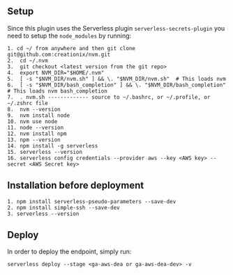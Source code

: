 ## Setup

Since this plugin uses the Serverless plugin `serverless-secrets-plugin` you need to setup the `node_modules` by running:

    1. cd ~/ from anywhere and then git clone git@github.com:creationix/nvm.git
    2.	cd ~/.nvm
    3.	git checkout <latest version from the git repo>
    4.	export NVM_DIR="$HOME/.nvm"
    5.	[ -s "$NVM_DIR/nvm.sh" ] && \. "$NVM_DIR/nvm.sh"  # This loads nvm
    6.	[ -s "$NVM_DIR/bash_completion" ] && \. "$NVM_DIR/bash_completion"  # This loads nvm bash_completion
    7.	. nvm.sh ------------- source to ~/.bashrc, or ~/.profile, or ~/.zshrc file
    8.	nvm --version
    9.	nvm install node
    10.	nvm use node
    11.	node --version
    12. nvm install npm
    13. npm --version
    14.	npm install -g serverless
    15.	serverless --version
    16. serverless config credentials --provider aws --key <AWS key> --secret <AWS Secret key>

## Installation before deployment

    1. npm install serverless-pseudo-parameters --save-dev
    2. npm install simple-ssh --save-dev
    3. serverless --version

## Deploy

In order to deploy the endpoint, simply run:

    serverless deploy --stage <ga-aws-dea or ga-aws-dea-dev> -v